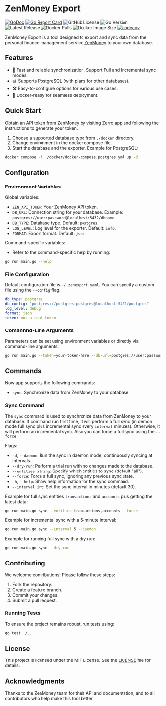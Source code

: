# ZenMoney Export

[![GoDoc](https://godoc.org/github.com/zenexport/zenmoney-export?status.svg)](https://godoc.org/github.com/nemirlev/zenmoney-export) [![Go Report Card](https://goreportcard.com/badge/github.com/nemirlev/zenmoney-export)](https://goreportcard.com/report/github.com/nemirlev/zenmoney-export) ![GitHub License](https://img.shields.io/github/license/nemirlev/zenmoney-export) ![Go Version](https://img.shields.io/github/go-mod/go-version/nemirlev/zenmoney-export) ![Latest Release](https://img.shields.io/github/v/release/nemirlev/zenmoney-export) ![Docker Pulls](https://img.shields.io/docker/pulls/nemirlev/zenexport) ![Docker Image Size](https://img.shields.io/docker/image-size/nemirlev/zenexport) [![codecov](https://codecov.io/gh/nemirlev/zenmoney-export/graph/badge.svg?token=WOGJKM2YV0)](https://codecov.io/gh/nemirlev/zenmoney-export)

ZenMoney Export is a tool designed to export and sync data from the personal finance management
service [ZenMoney](https://zenmoney.ru/) to your own database.

## Features

- 🚀 Fast and reliable synchronization. Support Full and Incremental sync modes.
- 📊 Supports PostgreSQL (with plans for other databases).
- 🛠️ Easy-to-configure options for various use cases.
- 🐳 Docker-ready for seamless deployment.

## Quick Start

Obtain an API token from ZenMoney by visiting [Zerro.app](https://zerro.app/token) and following the instructions to
generate your token.

1. Choose a supported database type from `./docker` directory.
2. Change environment in the docker compose file.
3. Start the database and the exporter. Example for PostgreSQL:

```bash
docker compose -f ./docker/docker-compose.postgres.yml up -d
```

## Configuration

### Environment Variables

Global variables:

- `ZEN_API_TOKEN`: Your ZenMoney API token.
- `DB_URL`: Connection string for your database. Example: `postgres://user:password@localhost:5432/dbname`.
- `DB_TYPE`: Database type. Default: `postgres`.
- `LOG_LEVEL`: Log level for the exporter. Default: `info`.
- `FORMAT`: Export format. Default: `json`.

Command-specific variables:

- Refer to the command-specific help by running:

```bash
go run main.go --help
```

### File Configuration

Default configuration file is `~/.zenexport.yaml`. You can specify a custom file using the `--config` flag.

```yaml
db_type: postgres
db_config: "postgres://postgres:postgres@localhost:5432/postgres"
log_level: debug
format: json
token: not-a-real-token
```

### Comannnd-Line Arguments

Parameters can be set using environment variables or directly via command-line arguments.

```bash
go run main.go --token=your-token-here --db-url=postgres://user:password@localhost:5432/dbname
```

## Commands

Now app supports the following commands:

- `sync`: Synchronize data from ZenMoney to your database.

### Sync Command

The `sync` command is used to synchronize data from ZenMoney to your database. If command run first time, it will
perform a full sync (in demon mode full sync plus incremental sync every `interval` minutes). Otherwise, it will perform
an incremental sync. Also you can force a full sync using the `--force`

Flags:

- `-d`, `--daemon`: Run the sync in daemon mode, continuously syncing at intervals.
- `--dry-run`: Perform a trial run with no changes made to the database.
- `--entities string`: Specify which entities to sync (default "all").
- `--force`: Force a full sync, ignoring any previous sync state.
- `-h`, `--help`: Show help information for the sync command.
- `--interval int`: Set the sync interval in minutes (default 30).

Example for full sync entities `transactions` and `accounts` plus getting the latest data:

```bash
go run main.go sync --entities transactions,accounts --force
```

Example for incremental sync with a 5-minute interval:

```bash
go run main.go sync --interval 5 --daemon
```

Example for running full sync with a dry run:

```bash
go run main.go sync --dry-run
```

## Contributing

We welcome contributions! Please follow these steps:

1. Fork the repository.
2. Create a feature branch.
3. Commit your changes.
4. Submit a pull request.

### Running Tests

To ensure the project remains robust, run tests using:

```bash
go test ./...
```

## License

This project is licensed under the MIT License. See the [LICENSE](LICENSE) file for details.

## Acknowledgments

Thanks to the ZenMoney team for their API and documentation, and to all contributors who help make this tool better.
